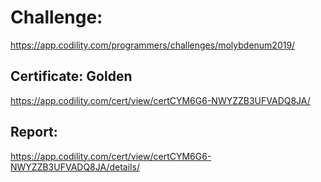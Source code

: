 ﻿# Challenge: 
https://app.codility.com/programmers/challenges/molybdenum2019/

## Certificate: Golden
https://app.codility.com/cert/view/certCYM6G6-NWYZZB3UFVADQ8JA/

## Report:
https://app.codility.com/cert/view/certCYM6G6-NWYZZB3UFVADQ8JA/details/